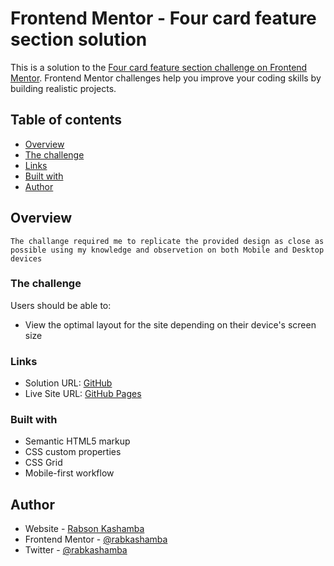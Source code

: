# Frontend Mentor - Four card feature section solution

This is a solution to the [Four card feature section challenge on Frontend Mentor](https://www.frontendmentor.io/challenges/four-card-feature-section-weK1eFYK). Frontend Mentor challenges help you improve your coding skills by building realistic projects. 

## Table of contents

- [Overview](#overview)
- [The challenge](#the-challenge)
- [Links](#links)
- [Built with](#built-with)
- [Author](#author)


## Overview
    The challange required me to replicate the provided design as close as possible using my knowledge and observetion on both Mobile and Desktop devices
    
### The challenge

Users should be able to:

- View the optimal layout for the site depending on their device's screen size


### Links

- Solution URL: [GitHub](https://github.com/rabkashamba/four-card-feature-section)
- Live Site URL: [GitHub Pages](https://rabkashamba.github.io/four-card-feature-section/)


### Built with

- Semantic HTML5 markup
- CSS custom properties
- CSS Grid
- Mobile-first workflow


## Author

- Website - [Rabson Kashamba](https://www.freecodecamp.org/rabkashamba)
- Frontend Mentor - [@rabkashamba](https://www.frontendmentor.io/profile/rabkashamba)
- Twitter - [@rabkashamba](https://www.twitter.com/rabkashamba)
